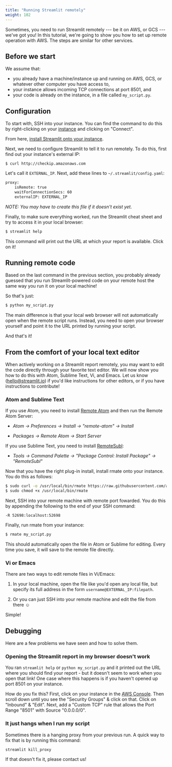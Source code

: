```yaml
---
title: "Running Streamlit remotely"
weight: 102
---
```


Sometimes, you need to run Streamlit remotely --- be it on AWS, or GCS --- we've got you! In this tutorial,
we're going to show you how to set up remote operation with AWS. The steps are similar for other services.


## Before we start
We assume that:

* you already have a machine/instance up and running on AWS, GCS, or whatever other computer you have access to,
* your instance allows incoming TCP connections at port 8501, and
* your code is already on the instance, in a file called `my_script.py`.

## Configuration

To start with, SSH into your instance. You can find the command to do this by right-clicking on your [instance](https://us-west-2.console.aws.amazon.com/ec2/v2/home?region=us-west-2#Instances:sort=instanceId) and clicking on "Connect".

From here, [install Streamlit onto your instance](/docs/installation/).

Next, we need to configure Streamlit to tell it to run remotely. To do this, first find out your instance's external IP:
```
$ curl http://checkip.amazonaws.com
```
Let's call it `EXTERNAL_IP`. Next, add these lines to `~/.streamlit/config.yaml`:

```bash
proxy:
    isRemote: true
    waitForConnectionSecs: 60
    externalIP: EXTERNAL_IP
```

_NOTE: You may have to create this file if it doesn't exist yet._

Finally, to make sure everything worked, run the Streamlit cheat sheet and try
to access it in your local browser:

```bash
$ streamlit help
```

This command will print out the URL at which your report is available. Click on it!


## Running remote code

Based on the last command in the previous section, you probably already guessed
that you run Streamlit-powered code on your remote host the same way you run it
on your local machine!

So that's just:

```bash
$ python my_script.py
```

The main difference is that your local web browser will not automatically open
when the remote script runs. Instead, you need to open your browser yourself
and point it to the URL printed by running your script.

And that's it!


## From the comfort of your local text editor

When actively working on a Streamlit report remotely, you may want to
edit the code directly through your favorite text editor. We will now show you
how to do this with Atom, Sublime Text, Vi, and Emacs. Let us know
(<hello@streamlit.io>) if you'd like instructions for other editors, or if
you have instructions to contribute!

### Atom and Sublime Text
If you use Atom, you need to install [Remote Atom](https://atom.io/packages/remote-atom) and then run the Remote Atom Server:

* _Atom → Preferences → Install → "remote-atom" → Install_

* _Packages → Remote Atom → Start Server_

If you use Sublime Text, you need to install
[RemoteSubl](https://github.com/randy3k/RemoteSubl):

* _Tools → Command Palette → "Package Control: Install Package" → "RemoteSubl"_

Now that you have the right plug-in install, install rmate onto your instance. You do this as follows:
```bash
$ sudo curl -o /usr/local/bin/rmate https://raw.githubusercontent.com/aurora/rmate/master/rmate
$ sudo chmod +x /usr/local/bin/rmate
```

Next, SSH into your remote machine with remote port fowarded. You do this by appending the following to the end of your SSH command:

```
-R 52698:localhost:52698
```

Finally, run rmate from your instance:
```bash
$ rmate my_script.py
```

This should automatically open the file in Atom or Sublime for editing. Every time you save, it will save to the remote file directly.


### Vi or Emacs

There are two ways to edit remote files in Vi/Emacs:

1. In your local machine, open the file like you'd open any local file, but
   specify its full address in the form `username@EXTERNAL_IP:filepath`.

2. Or you can just SSH into your remote machine and edit the file from there ☺

Simple!

## Debugging
Here are a few problems we have seen and how to solve them.

### Opening the Streamlit report in my browser doesn't work
You ran `streamlit help` or `python my_script.py` and it printed out the URL where you should find your report - but it doesn't seem to work when you open that link! One case where this happens is if you haven't opened up port 8501 on your instance.

How do you fix this? First, click on your instance in the [AWS Console](https://us-west-2.console.aws.amazon.com/ec2/v2/home?region=us-west-2#Instances:sort=instanceId). Then scroll down until you see the "Security Groups" & click on that. Click on "Inbound" & "Edit". Next, add a "Custom TCP" rule that allows the Port Range "8501" with Source "0.0.0.0/0". 

### It just hangs when I run my script
Sometimes there is a hanging proxy from your previous run. A quick way to fix that is by running this command:
```
streamlit kill_proxy
```

If that doesn't fix it, please contact us!



